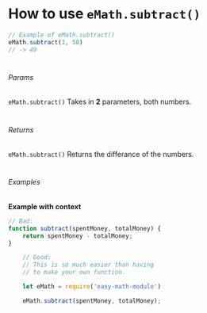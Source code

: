 # How to use `eMath.subtract()`

```js
// Example of eMath.subtract()
eMath.subtract(1, 50) 
// -> 49
```
#
###### Params 
`eMath.subtract()` Takes in **2** parameters, both numbers.
#
###### Returns 
`eMath.subtract()` Returns the differance of the numbers.
#
###### Examples
**Example with context**
```javaScript
// Bad:
function subtract(spentMoney, totalMoney) {
	return spentMoney - totalMoney;
}
```

```js
	// Good:
	// This is so much easier than having 
	// to make your own function.

	let eMath = require('easy-math-module')

	eMath.subtract(spentMoney, totalMoney);
	
```
#